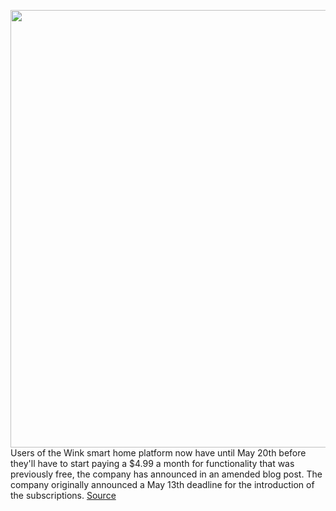 <img src='https://cdn.vox-cdn.com/thumbor/OL7s1Tpb6vDZZOqD6hOSPbvTTkc=/0x0:700x468/1200x800/filters:focal(294x178:406x290)/cdn.vox-cdn.com/uploads/chorus_image/image/66790016/image_asset.0.png' width='700px' /><br/>
Users of the Wink smart home platform now have until May 20th before they'll have to start paying a $4.99 a month for functionality that was previously free, the company has announced in an amended blog post. The company originally announced a May 13th deadline for the introduction of the subscriptions.
<a href='https://www.theverge.com/2020/5/13/21256986/wink-paid-subscription-delayed-may-20-smart-home-platform'> Source <a/>